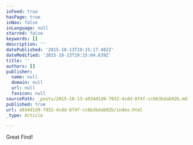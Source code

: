 ```yaml
---
inFeed: true
hasPage: true
inNav: false
inLanguage: null
starred: false
keywords: []
description: ''
datePublished: '2015-10-13T19:15:17.482Z'
dateModified: '2015-10-13T19:15:04.639Z'
title: ''
authors: []
publisher:
  name: null
  domain: null
  url: null
  favicon: null
sourcePath: _posts/2015-10-13-a934d1d9-7932-4cdd-8f4f-cc6b3bdab92b.md
published: true
url: a934d1d9-7932-4cdd-8f4f-cc6b3bdab92b/index.html
_type: Article

---
```

Great Find!